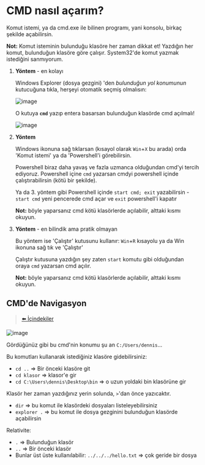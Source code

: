 # CMD nasıl açarım?

Komut istemi, ya da cmd.exe ile bilinen programı, yani konsolu, birkaç şekilde açabilirsin.

**Not:** Komut isteminin bulunduğu klasöre her zaman dikkat et! Yazdığın her komut, bulunduğun klasöre göre çalışır. System32'de komut yazmak istediğini sanmıyorum.

1. **Yöntem** - en kolayı

   Windows Explorer (dosya gezgini) 'den *bulunduğun yol konumunun* kutucuğuna tıkla, herşeyi otomatik seçmiş olmalısın:

   ![image](https://user-images.githubusercontent.com/43997085/247529457-f4414c40-66de-48c1-a042-c81416b767fc.png)

   O kutuya **`cmd`** yazıp entera basarsan bulunduğun klasörde cmd açılmalı!

   ![image](https://user-images.githubusercontent.com/43997085/247529791-757c90db-db07-4f0c-84ab-8a500d25195f.png)

2. **Yöntem**

   Windows ikonuna sağ tıklarsan (kısayol olarak `Win`+`X` bu arada) orda 'Komut istemi' ya da 'Powershell'i görebilirsin.

   Powershell biraz daha yavaş ve fazla uzmanca olduğundan cmd'yi tercih ediyoruz. Powershell içine `cmd` yazarsan cmdyi powershell içinde çalıştırabilirsin (kötü bir şekilde).

   Ya da 3. yöntem gibi Powershell içinde `start cmd; exit` yazabilirsin - `start cmd` yeni pencerede cmd açar ve `exit` powershell'i kapatır

   **Not:** böyle yaparsanız cmd kötü klasörlerde açılabilir, alttaki kısmı okuyun.

3. **Yöntem** - en bilindik ama pratik olmayan

   Bu yöntem ise 'Çalıştır' kutusunu kullanır: `Win`+`R` kısayolu ya da Win ikonuna sağ tık ve 'Çalıştır'

   Çalıştır kutusuna yazdığın şey zaten `start` komutu gibi olduğundan oraya `cmd` yazarsan cmd açılır.

   **Not:** böyle yaparsanız cmd kötü klasörlerde açılabilir, alttaki kısmı okuyun.

## CMD'de Navigasyon

> [⬅️ İçindekiler](#daha-iyi-yöntemi-var)

![image](https://user-images.githubusercontent.com/43997085/247531103-eb718aee-3909-42c9-b6df-8367750ddead.png)

Gördüğünüz gibi bu cmd'nin konumu şu an `C:/Users/dennis`...

Bu komutları kullanarak istediğiniz klasöre gidebilirsiniz:

- `cd ..` => Bir önceki klasöre git
- `cd klasor` => klasor'e gir
- `cd C:\Users\dennis\Desktop\bin` => o uzun yoldaki bin klasörüne gir

Klasör her zaman yazdığınız yerin solunda, `>`'dan önce yazıcaktır.

- `dir` => bu komut ile klasördeki dosyaları listeleyebilirsiniz
- `explorer .` => bu komut ile dosya gezginini bulunduğun klasörde açabilirsin

Relativite:

- `.` => Bulunduğun klasör
- `..` => Bir önceki klasör
- Bunlar üst üste kullanılabilir: `../../../hello.txt` => çok geride bir dosya
